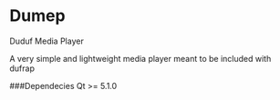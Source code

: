 Dumep
=====

Duduf Media Player

A very simple and lightweight media player meant to be included with dufrap

###Dependecies
Qt >= 5.1.0
